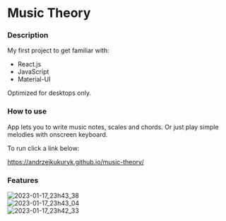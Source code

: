 # Music Theory

### Description
My first project to get familiar with:
+ React.js
+ JavaScript 
+ Material-UI

Optimized for desktops only.

### How to use
App lets you to write music notes, scales and chords. Or just play simple melodies with onscreen keyboard.

To run click a link below:

https://andrzejkukuryk.github.io/music-theory/

### Features
![2023-01-17_23h43_38](https://user-images.githubusercontent.com/101364440/213028733-249dfa7e-9b80-4bb5-af1c-3202f9af7a18.png)<br>
![2023-01-17_23h43_04](https://user-images.githubusercontent.com/101364440/213028771-c3081bc8-a7bd-4ba8-a938-4abff5e2fbb9.png)<br>
![2023-01-17_23h42_33](https://user-images.githubusercontent.com/101364440/213028781-bf383621-ad85-46c1-9994-2a51f3d68e3f.png)
